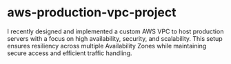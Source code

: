 # aws-production-vpc-project
I recently designed and implemented a custom AWS VPC to host production servers with a focus on high availability, security, and scalability. This setup ensures resiliency across multiple Availability Zones while maintaining secure access and efficient traffic handling.
